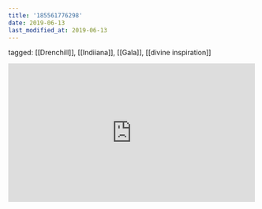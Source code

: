 ```yaml
---
title: '185561776298'
date: 2019-06-13
last_modified_at: 2019-06-13
---
```

tagged: [[Drenchill]], [[Indiiana]], [[Gala]], [[divine inspiration]]
<iframe allow="accelerometer; autoplay; clipboard-write; encrypted-media; gyroscope; picture-in-picture" allowfullscreen="" frameborder="0" height="281" id="youtube_iframe" src="https://www.youtube.com/embed/6b6FBneAENQ?feature=oembed&amp;enablejsapi=1&amp;origin=https://safe.txmblr.com&amp;wmode=opaque" width="500"></iframe>